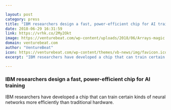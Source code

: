 ```yaml
---

layout: post
category: press
title: "IBM researchers design a fast, power-efficient chip for AI training"
date: 2018-06-29 16:31:59
link: https://vrhk.co/2My2Okt
image: https://venturebeat.com/wp-content/uploads/2018/06/Arrays-magic.png?fit=2464%2C1836&strip=all
domain: venturebeat.com
author: "VentureBeat"
icon: https://venturebeat.com/wp-content/themes/vb-news/img/favicon.ico
excerpt: "IBM researchers have developed a chip that can train certain kinds of neural networks more efficiently than traditional hardware."

---
```


### IBM researchers design a fast, power-efficient chip for AI training

IBM researchers have developed a chip that can train certain kinds of neural networks more efficiently than traditional hardware.